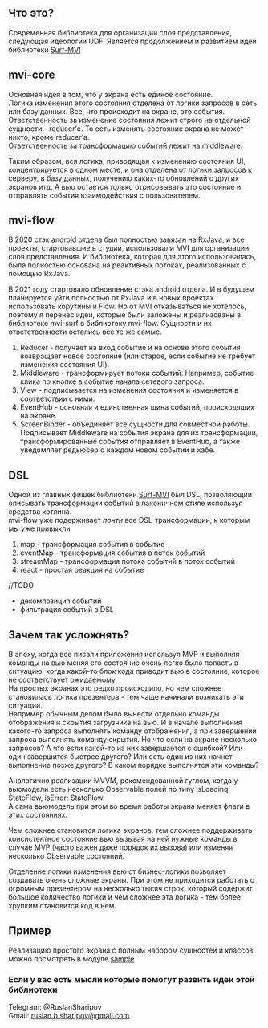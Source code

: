 ## Что это?

Современная библиотека для организации слоя представления, следующая идеологии UDF.
Является продолжением и развитием идей библиотеки [Surf-MVI](https://github.com/surfstudio/SurfAndroidStandard/tree/dev/G-0.5.0/mvi)   


## mvi-core

Основная идея в том, что у экрана есть единое состояние.  
Логика изменения этого состояния отделена от логики запросов в сеть или базу данных. 
Все, что происходит на экране, это события.
Ответственность за изменение состояния лежит строго на отдельной сущности - reducer’е. То есть изменять состояние экрана не может никто, кроме reducer’а.  
Ответственность за трансформацию событий лежит на middleware. 

Таким образом, вся логика, приводящая к изменению состояния UI, концентрируется в одном месте, и она отделена от логики запросов к серверу, в базу данных, получению каких-то обновлений с других экранов итд.
А вью остается только отрисовывать это состояние и отправлять события взаимодействия с пользователем.

## mvi-flow

В 2020 стэк android отдела был полностью завязан на RxJava, и все проекты, стартовавшие в студии, использовали MVI для организации слоя представления. И библиотека, которая для этого использовалась, была полностью основана на реактивных потоках, реализованных с помощью RxJava.

В 2021 году стартовало обновление стэка android отдела. И в будущем планируется уйти полностью от RxJava и в новых проектах использовать корутины и Flow. Но от MVI отказываться не хотелось, поэтому я перенес идеи, которые были заложены и реализованы в библиотеке mvi-surf в библиотеку mvi-flow.
Сущности и их ответственности остались все те же самые. 

1. Reducer - получает на вход событие и на основе этого события возвращает новое состояние (или старое, если событие не требует изменения состояния UI).
1. Middleware - трансформирует потоки событий. Например, событие клика по кнопке в событие начала сетевого запроса.
1. View - подписывается на изменения состояния и изменяется в соответствии с ними.
1. EventHub - основная и единственная шина событий, происходящих на экране. 
1. ScreenBinder - объединяет все сущности для совместной работы. Подписывает Middleware на события экрана для их трансформации, трансформированные события отправляет в EventHub, а также уведомляет редьюсер о каждом новом событии и хабе. 

## DSL
Одной из главных фишек библиотеки [Surf-MVI](https://github.com/surfstudio/SurfAndroidStandard/tree/dev/G-0.5.0/mvi) был DSL, позволяющий описывать трансформации событий в лаконичном стиле используя средства котлина.  
mvi-flow уже подерживает *почти* все DSL-трансформации, к которым мы уже привыкли

1. map - трансформация события в событие
1. eventMap - трансформация события в поток событий
1. streamMap - трансформация потока событий в поток событий
1. react - простая реакция на событие

//TODO
- декомпозиция событий
- фильтрация событий в DSL

## Зачем так усложнять?

В эпоху, когда все писали приложения используя MVP и выполняя команды на вью меняя его состояние очень легко было попасть в ситуацию, когда какой-то блок кода приводит вью в состояние, которое не соответствует ожидаемому.   
На простых экранах это редко происходило, но чем сложнее становилась логика презентера - тем чаще начинали возникать эти ситуации.  
Например обычным делом было вынести отдельно команды отображения и скрытия загрузчика на вью. И в начале выполнения какого-то запроса выполнять команду отображения, а при завершении запроса выполнять команду скрытия. Но что если на экране несколько запросов? А что если какой-то из них завершается с ошибкой? Или один завершится быстрее другого? Или есть один из них начнет выполнение позже другого? В каком порядке выполнятся эти команды?  

Аналогично реализации MVVM, рекомендованной гуглом, когда у вьюмодели есть несколько Observable полей по типу isLoading: StateFlow<Boolean>, isError: StateFlow<Boolean>.  
А сама вьюмодель при этом во время работы экрана меняет флаги в этих состояниях.

Чем сложнее становится логика экранов, тем сложнее поддерживать консистентное состояние вью вызывая на ней нужные команды в случае MVP (часто важен даже порядок их вызова) или изменяя несколько Observable состояний.

Отделение логики изменения вью от бизнес-логики позволяет создавать очень сложные экраны. При этом не приходится работать с огромным презентером на несколько тысяч строк, который содержит большое количество логики и чем сложнее эта логика - тем более хрупким становится код в нем.

## Пример

Реализацию простого экрана с полным набором сущностей и классов можно посмотреть в модуле [sample](../sample)

### Если у вас есть мысли которые помогут развить идеи этой библиотеки
Telegram: @RuslanSharipov   
Gmail: ruslan.b.sharipov@gmail.com
